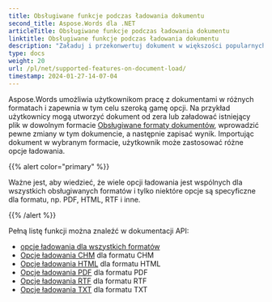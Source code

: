 ```yaml
---
title: Obsługiwane funkcje podczas ładowania dokumentu
second_title: Aspose.Words dla .NET
articleTitle: Obsługiwane funkcje podczas ładowania dokumentu
linktitle: Obsługiwane funkcje podczas ładowania dokumentu
description: "Załaduj i przekonwertuj dokument w większości popularnych formatów i obsługuje wiele funkcji Microsoft Word przy użyciu C#."
type: docs
weight: 20
url: /pl/net/supported-features-on-document-load/
timestamp: 2024-01-27-14-07-04
---
```


Aspose.Words umożliwia użytkownikom pracę z dokumentami w różnych formatach i zapewnia w tym celu szeroką gamę opcji. Na przykład użytkownicy mogą utworzyć dokument od zera lub załadować istniejący plik w dowolnym formacie [Obsługiwane formaty dokumentów](/words/pl/net/supported-document-formats/), wprowadzić pewne zmiany w tym dokumencie, a następnie zapisać wynik. Importując dokument w wybranym formacie, użytkownik może zastosować różne opcje ładowania.

{{% alert color="primary" %}}

Ważne jest, aby wiedzieć, że wiele opcji ładowania jest wspólnych dla wszystkich obsługiwanych formatów i tylko niektóre opcje są specyficzne dla formatu, np. PDF, HTML, RTF i inne.

{{% /alert %}}

Pełną listę funkcji można znaleźć w dokumentacji API:

- [opcje ładowania dla wszystkich formatów](https://reference.aspose.com/words/net/aspose.words.loading/loadoptions/)
- [Opcje ładowania CHM](https://reference.aspose.com/words/net/aspose.words.loading/chmloadoptions/) dla formatu CHM
- [Opcje ładowania HTML](https://reference.aspose.com/words/net/aspose.words.loading/htmlloadoptions/) dla formatu HTML
- [Opcje ładowania PDF](https://reference.aspose.com/words/net/aspose.words.loading/pdfloadoptions/) dla formatu PDF
- [Opcje ładowania RTF](https://reference.aspose.com/words/net/aspose.words.loading/rtfloadoptions/) dla formatu RTF
- [Opcje ładowania TXT](https://reference.aspose.com/words/net/aspose.words.loading/txtloadoptions/) dla formatu TXT

